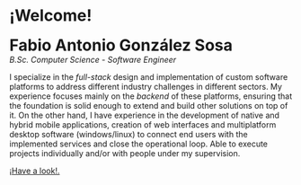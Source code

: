 # ¡Welcome!

<div style="font-size: 2em; font-weight: bold;">Fabio Antonio González Sosa</div>
<em>B.Sc. Computer Science - Software Engineer</em>

I specialize in the *full-stack* design and implementation of custom software platforms to address different industry challenges in different sectors. My experience focuses mainly on the *backend* of these platforms, ensuring that the foundation is solid enough to extend and build other solutions on top of it. On the other hand, I have experience in the development of native and hybrid mobile applications, creation of web interfaces and multiplatform desktop software (windows/linux) to connect end users with the implemented services and close the operational loop. Able to execute projects individually and/or with people under my supervision.

<a href="./projects">¡Have a look!.</a>